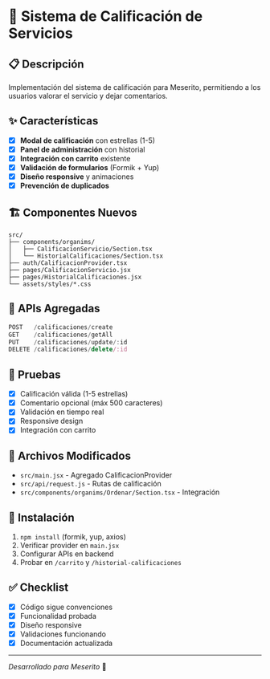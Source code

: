 # 🎯 Sistema de Calificación de Servicios

## 📋 Descripción
Implementación del sistema de calificación para Meserito, permitiendo a los usuarios valorar el servicio y dejar comentarios.

## ✨ Características
- [x] **Modal de calificación** con estrellas (1-5)
- [x] **Panel de administración** con historial
- [x] **Integración con carrito** existente
- [x] **Validación de formularios** (Formik + Yup)
- [x] **Diseño responsive** y animaciones
- [x] **Prevención de duplicados**

## 🏗️ Componentes Nuevos
```
src/
├── components/organims/
│   ├── CalificacionServicio/Section.tsx
│   └── HistorialCalificaciones/Section.tsx
├── auth/CalificacionProvider.tsx
├── pages/CalificacionServicio.jsx
├── pages/HistorialCalificaciones.jsx
└── assets/styles/*.css
```

## 🔧 APIs Agregadas
```javascript
POST   /calificaciones/create
GET    /calificaciones/getAll
PUT    /calificaciones/update/:id
DELETE /calificaciones/delete/:id
```

## 🧪 Pruebas
- [x] Calificación válida (1-5 estrellas)
- [x] Comentario opcional (máx 500 caracteres)
- [x] Validación en tiempo real
- [x] Responsive design
- [x] Integración con carrito

## 📝 Archivos Modificados
- `src/main.jsx` - Agregado CalificacionProvider
- `src/api/request.js` - Rutas de calificación
- `src/components/organims/Ordenar/Section.tsx` - Integración

## 🚀 Instalación
1. `npm install` (formik, yup, axios)
2. Verificar provider en `main.jsx`
3. Configurar APIs en backend
4. Probar en `/carrito` y `/historial-calificaciones`

## ✅ Checklist
- [x] Código sigue convenciones
- [x] Funcionalidad probada
- [x] Diseño responsive
- [x] Validaciones funcionando
- [x] Documentación actualizada

---
*Desarrollado para Meserito* 🚀 